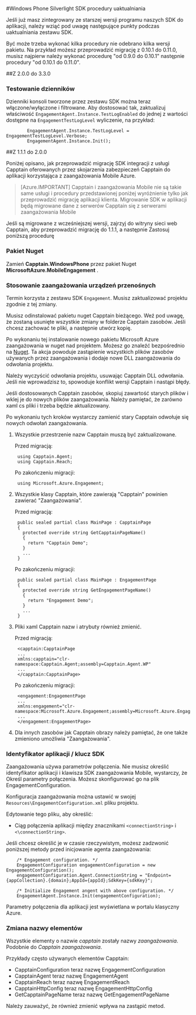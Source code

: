 <properties 
    pageTitle="Windows Phone Silverlight SDK procedury uaktualniania" 
    description="Windows Phone Silverlight SDK procedury uaktualniania dla Azure zaangażowania urządzeń przenośnych"                  
    services="mobile-engagement" 
    documentationCenter="mobile" 
    authors="piyushjo" 
    manager="dwrede"
    editor="" />

<tags 
    ms.service="mobile-engagement" 
    ms.workload="mobile" 
    ms.tgt_pltfrm="mobile-windows-phone" 
    ms.devlang="na" 
    ms.topic="article" 
    ms.date="08/19/2016" 
    ms.author="piyushjo" />

#<a name="windows-phone-silverlight-sdk-upgrade-procedures"></a>Windows Phone Silverlight SDK procedury uaktualniania

Jeśli już masz zintegrowany ze starszej wersji programu naszych SDK do aplikacji, należy wziąć pod uwagę następujące punkty podczas uaktualniania zestawu SDK.

Być może trzeba wykonać kilka procedury nie odebrano kilka wersji pakietu. Na przykład możesz przeprowadzić migrację z 0.10.1 do 0.11.0, musisz najpierw należy wykonać procedurę "od 0.9.0 do 0.10.1" następnie procedury "od 0.10.1 do 0.11.0".

##<a name="from-200-to-330"></a>Z 2.0.0 do 3.3.0

### <a name="test-logs"></a>Testowanie dzienników

Dzienniki konsoli tworzone przez zestawu SDK można teraz włączone/wyłączone i filtrowane. Aby dostosować tak, zaktualizuj właściwość `EngagementAgent.Instance.TestLogEnabled` do jednej z wartości dostępne na `EngagementTestLogLevel` wyliczenie, na przykład:

            EngagementAgent.Instance.TestLogLevel = EngagementTestLogLevel.Verbose;
            EngagementAgent.Instance.Init();

##<a name="from-111-to-200"></a>Z 1.1.1 do 2.0.0

Poniżej opisano, jak przeprowadzić migrację SDK integracji z usługi Capptain oferowanych przez skojarzenia zabezpieczeń Capptain do aplikacji korzystająca z zaangażowania Mobile Azure. 

> [Azure.IMPORTANT] Capptain i zaangażowania Mobile nie są takie same usługi i procedury przedstawionej poniżej wyróżnienie tylko jak przeprowadzić migrację aplikacji klienta. Migrowanie SDK w aplikacji będą migrowane dane z serwerów Capptain się z serwerami zaangażowania Mobile

Jeśli są migrowane z wcześniejszej wersji, zajrzyj do witryny sieci web Capptain, aby przeprowadzić migrację do 1.1.1, a następnie Zastosuj poniższą procedurę

### <a name="nuget-package"></a>Pakiet Nuget

Zamień **Capptain.WindowsPhone** przez pakiet Nuget **MicrosoftAzure.MobileEngagement** .

### <a name="applying-mobile-engagement"></a>Stosowanie zaangażowania urządzeń przenośnych

Termin korzysta z zestawu SDK `Engagement`. Musisz zaktualizować projektu zgodnie z tej zmiany.

Musisz odinstalować pakietu nuget Capptain bieżącego. Weź pod uwagę, że zostaną usunięte wszystkie zmiany w folderze Capptain zasobów. Jeśli chcesz zachować te pliki, a następnie utwórz kopię.

Po wykonaniu tej instalowanie nowego pakietu Microsoft Azure zaangażowania w nuget nad projektem. Możesz go znaleźć bezpośrednio na [Nuget](http://www.nuget.org/packages/MicrosoftAzure.MobileEngagement). Ta akcja powoduje zastąpienie wszystkich plików zasobów używanych przez zaangażowania i dodaje nowe DLL zaangażowania do odwołania projektu.

Należy wyczyścić odwołania projektu, usuwając Capptain DLL odwołania. Jeśli nie wprowadzisz to, spowoduje konflikt wersji Capptain i nastąpi błędy.

Jeśli dostosowanych Capptain zasobów, skopiuj zawartość starych plików i wklej je do nowych plików zaangażowania. Należy pamiętać, że zarówno xaml cs pliki i trzeba będzie aktualizowany.

Po wykonaniu tych kroków wystarczy zamienić stary Capptain odwołuje się nowych odwołań zaangażowania.

1. Wszystkie przestrzenie nazw Capptain muszą być zaktualizowane.

    Przed migracją:
    
        using Capptain.Agent;
        using Capptain.Reach;
    
    Po zakończeniu migracji:
    
        using Microsoft.Azure.Engagement;

2. Wszystkie klasy Capptain, które zawierają "Capptain" powinien zawierać "Zaangażowania".

    Przed migracją:
    
        public sealed partial class MainPage : CapptainPage
        {
          protected override string GetCapptainPageName()
          {
            return "Capptain Demo";
          }
          ...
        }
    
    Po zakończeniu migracji:
    
        public sealed partial class MainPage : EngagementPage
        {
          protected override string GetEngagementPageName()
          {
            return "Engagement Demo";
          }
          ...
        }

3. Pliki xaml Capptain nazw i atrybuty również zmienić.

    Przed migracją:
    
        <capptain:CapptainPage
        ...
        xmlns:capptain="clr-namespace:Capptain.Agent;assembly=Capptain.Agent.WP"
        ...
        </capptain:CapptainPage>
    
    Po zakończeniu migracji:
    
        <engagement:EngagementPage
        ...
        xmlns:engagement="clr-namespace:Microsoft.Azure.Engagement;assembly=Microsoft.Azure.Engagement.EngagementAgent.WP"
        ...
        </engagement:EngagementPage>

4. Dla innych zasobów jak Capptain obrazy należy pamiętać, że one także zmieniono umożliwia "Zaangażowania".

### <a name="application-id--sdk-key"></a>Identyfikator aplikacji / klucz SDK

Zaangażowania używa parametrów połączenia. Nie musisz określić identyfikator aplikacji i klawisza SDK zaangażowania Mobile, wystarczy, że Określ parametry połączenia. Możesz skonfigurować go na plik EngagementConfiguration.

Konfiguracja zaangażowania można ustawić w swojej `Resources\EngagementConfiguration.xml` pliku projektu.

Edytowanie tego pliku, aby określić:

-   Ciąg połączenia aplikacji między znacznikami `<connectionString>` i `<\connectionString>`.

Jeśli chcesz określić je w czasie rzeczywistym, możesz zadzwonić poniższej metody przed inicjowanie agenta zaangażowania:

        /* Engagement configuration. */
        EngagementConfiguration engagementConfiguration = new EngagementConfiguration();
        engagementConfiguration.Agent.ConnectionString = "Endpoint={appCollection}.{domain};AppId={appId};SdkKey={sdkKey}";
        
        /* Initialize Engagement angent with above configuration. */
        EngagementAgent.Instance.Init(engagementConfiguration);

Parametry połączenia dla aplikacji jest wyświetlana w portalu klasyczny Azure.

### <a name="items-name-change"></a>Zmiana nazwy elementów

Wszystkie elementy o nazwie *capptain* zostały nazwy *zaangażowania*. Podobnie do *Capptain* *zaangażowania*.

Przykłady często używanych elementów Capptain:

-   CapptainConfiguration teraz nazwę EngagementConfiguration
-   CapptainAgent teraz nazwę EngagementAgent
-   CapptainReach teraz nazwę EngagementReach
-   CapptainHttpConfig teraz nazwę EngagementHttpConfig
-   GetCapptainPageName teraz nazwę GetEngagementPageName

Należy zauważyć, że również zmienić wpływa na zastąpić metod.



 
